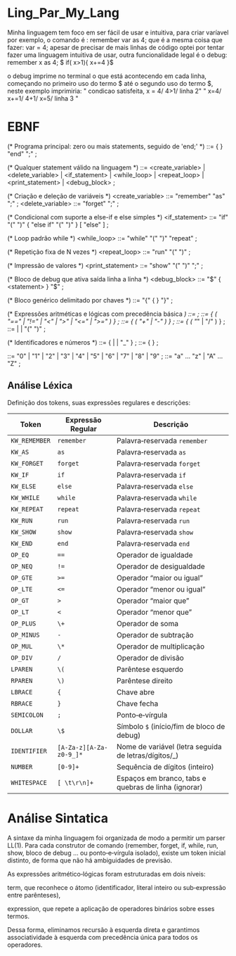 # Ling_Par_My_Lang
Minha linguagem tem foco em ser fácil de usar e intuitiva, para criar varíavel por exemplo, o comando é :
remember var as 4;
que é a mesma coisa que fazer:
var = 4;
apesar de precisar de mais linhas de código optei por tentar fazer uma linguagem intuitiva de usar, outra funcionalidade legal é o debug:
remember x as 4; 
$ if( x>1){
  x+=4
  }$

o debug imprime no terminal o que está acontecendo em cada linha, começando no primeiro uso do termo $ até o segundo uso do termo $, neste exemplo imprimiria:
" condicao satisfeita, x = 4/ 4>1/ linha 2"
" x=4/ x+=1/ 4+1/ x=5/ linha 3 "


# EBNF
(* Programa principal: zero ou mais statements, seguido de 'end;' *)
<program>         ::= { <statement> } "end" ";" ;

(* Qualquer statement válido na linguagem *)
<statement>       ::= <create_variable>
                    | <delete_variable>
                    | <if_statement>
                    | <while_loop>
                    | <repeat_loop>
                    | <print_statement>
                    | <debug_block>
                    ;

(* Criação e deleção de variáveis *)
<create_variable> ::= "remember" <identifier> "as" <expression> ";" ;
<delete_variable> ::= "forget" <identifier> ";" ;

(* Condicional com suporte a else-if e else simples *)
<if_statement>    ::=
                      "if" "(" <expression> ")" <block>
                      { "else if" "(" <expression> ")" <block> }
                      [ "else" <block> ]
                    ;

(* Loop padrão while *)
<while_loop>      ::= "while" "(" <expression> ")" "repeat" <block> ;

(* Repetição fixa de N vezes *)
<repeat_loop>     ::= "run" "(" <number> ")" <block> ;

(* Impressão de valores *)
<print_statement> ::= "show" "(" <expression> ")" ";" ;

(* Bloco de debug que ativa saída linha a linha *)
<debug_block>     ::= "$" { <statement> } "$" ;

(* Bloco genérico delimitado por chaves *)
<block>           ::= "{" { <statement> } "}" ;

(* Expressões aritméticas e lógicas com precedência básica *)
<expression>      ::= <relational> ;
<relational>      ::= <additive> { ( "==" | "!=" | "<" | ">" | "<=" | ">=" ) <additive> } ;
<additive>        ::= <multiplicative> { ( "+" | "-" ) <multiplicative> } ;
<multiplicative>  ::= <primary> { ( "*" | "/" ) <primary> } ;
<primary>         ::= <number>
                    | <identifier>
                    | "(" <expression> ")"
                    ;

(* Identificadores e números *)
<identifier>      ::= <letter> { <letter> | <digit> | "_" } ;
<number>          ::= <digit> { <digit> } ;

<digit>           ::= "0" | "1" | "2" | "3" | "4" | "5" | "6" | "7" | "8" | "9" ;
<letter>          ::= "a" … "z" | "A" … "Z" ;

## Análise Léxica

Definição dos tokens, suas expressões regulares e descrições:

| Token         | Expressão Regular      | Descrição                                             |
| ------------- | ---------------------- | ----------------------------------------------------- |
| `KW_REMEMBER` | `remember`             | Palavra‑reservada `remember`                          |
| `KW_AS`       | `as`                   | Palavra‑reservada `as`                                |
| `KW_FORGET`   | `forget`               | Palavra‑reservada `forget`                            |
| `KW_IF`       | `if`                   | Palavra‑reservada `if`                                |
| `KW_ELSE`     | `else`                 | Palavra‑reservada `else`                              |
| `KW_WHILE`    | `while`                | Palavra‑reservada `while`                             |
| `KW_REPEAT`   | `repeat`               | Palavra‑reservada `repeat`                            |
| `KW_RUN`      | `run`                  | Palavra‑reservada `run`                               |
| `KW_SHOW`     | `show`                 | Palavra‑reservada `show`                              |
| `KW_END`      | `end`                  | Palavra‑reservada `end`                               |
| `OP_EQ`       | `==`                   | Operador de igualdade                                 |
| `OP_NEQ`      | `!=`                   | Operador de desigualdade                              |
| `OP_GTE`      | `>=`                   | Operador “maior ou igual”                             |
| `OP_LTE`      | `<=`                   | Operador “menor ou igual”                             |
| `OP_GT`       | `>`                    | Operador “maior que”                                  |
| `OP_LT`       | `<`                    | Operador “menor que”                                  |
| `OP_PLUS`     | `\+`                   | Operador de soma                                      |
| `OP_MINUS`    | `-`                    | Operador de subtração                                 |
| `OP_MUL`      | `\*`                   | Operador de multiplicação                             |
| `OP_DIV`      | `/`                    | Operador de divisão                                   |
| `LPAREN`      | `\(`                   | Parêntese esquerdo                                    |
| `RPAREN`      | `\)`                   | Parêntese direito                                     |
| `LBRACE`      | `{`                    | Chave abre                                            |
| `RBRACE`      | `}`                    | Chave fecha                                           |
| `SEMICOLON`   | `;`                    | Ponto‑e‑vírgula                                       |
| `DOLLAR`      | `\$`                   | Símbolo `$` (início/fim de bloco de debug)            |
| `IDENTIFIER`  | `[A-Za-z][A-Za-z0-9_]*`| Nome de variável (letra seguida de letras/dígitos/_)  |
| `NUMBER`      | `[0-9]+`               | Sequência de dígitos (inteiro)                        |
| `WHITESPACE`  | `[ \t\r\n]+`           | Espaços em branco, tabs e quebras de linha (ignorar) |


# Análise Sintatica
A sintaxe da minha linguagem foi organizada de modo a permitir um parser LL(1). Para cada construtor de comando (remember, forget, if, while, run, show, bloco de debug $…$ ou ponto‑e‑vírgula isolado), existe um token inicial distinto, de forma que não há ambiguidades de previsão.

As expressões aritmético‑lógicas foram estruturadas em dois níveis:

term, que reconhece o átomo (identificador, literal inteiro ou sub‑expressão entre parênteses),

expression, que repete a aplicação de operadores binários sobre esses termos.

Dessa forma, eliminamos recursão à esquerda direta e garantimos associatividade à esquerda com precedência única para todos os operadores.
